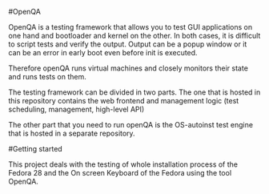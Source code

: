 #OpenQA

OpenQA is a testing framework that allows you to test GUI applications on one hand and bootloader and kernel on the other. In both cases, it is difficult to script tests and verify the output. Output can be a popup window or it can be an error in early boot even before init is executed.

Therefore openQA runs virtual machines and closely monitors their state and runs tests on them.

The testing framework can be divided in two parts. The one that is hosted in this repository contains the web frontend and management logic (test scheduling, management, high-level API)

The other part that you need to run openQA is the OS-autoinst test engine that is hosted in a separate repository.


#Getting started

This project deals with the testing of whole installation process of the Fedora 28 and the On screen Keyboard of the Fedora using the tool OpenQA.



